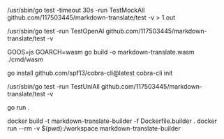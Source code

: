 /usr/sbin/go test -timeout 30s -run TestMockAll github.com/117503445/markdown-translate/test -v > 1.out

/usr/sbin/go test -run TestOpenAI github.com/117503445/markdown-translate/test -v

GOOS=js GOARCH=wasm go build -o markdown-translate.wasm ./cmd/wasm

go install github.com/spf13/cobra-cli@latest
cobra-cli init

/usr/sbin/go test -run TestUniAll github.com/117503445/markdown-translate/test -v

go run . 

docker build -t markdown-translate-builder -f Dockerfile.builder .
docker run --rm -v $(pwd):/workspace markdown-translate-builder